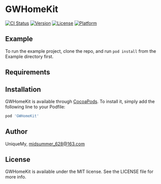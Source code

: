 # GWHomeKit

[![CI Status](https://img.shields.io/travis/UniqueMy/GWHomeKit.svg?style=flat)](https://travis-ci.org/UniqueMy/GWHomeKit)
[![Version](https://img.shields.io/cocoapods/v/GWHomeKit.svg?style=flat)](https://cocoapods.org/pods/GWHomeKit)
[![License](https://img.shields.io/cocoapods/l/GWHomeKit.svg?style=flat)](https://cocoapods.org/pods/GWHomeKit)
[![Platform](https://img.shields.io/cocoapods/p/GWHomeKit.svg?style=flat)](https://cocoapods.org/pods/GWHomeKit)

## Example

To run the example project, clone the repo, and run `pod install` from the Example directory first.

## Requirements

## Installation

GWHomeKit is available through [CocoaPods](https://cocoapods.org). To install
it, simply add the following line to your Podfile:

```ruby
pod 'GWHomeKit'
```

## Author

UniqueMy, midsummer_628@163.com

## License

GWHomeKit is available under the MIT license. See the LICENSE file for more info.
